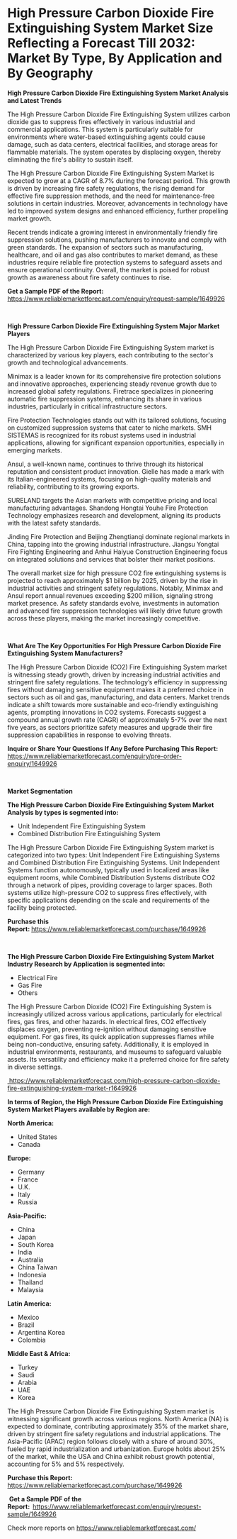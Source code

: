 <p><h1>High Pressure Carbon Dioxide Fire Extinguishing System Market Size Reflecting a Forecast Till 2032: Market By Type, By Application and By Geography</h1></p><p><strong>High Pressure Carbon Dioxide Fire Extinguishing System Market Analysis and Latest Trends</strong></p>
<p><p>The High Pressure Carbon Dioxide Fire Extinguishing System utilizes carbon dioxide gas to suppress fires effectively in various industrial and commercial applications. This system is particularly suitable for environments where water-based extinguishing agents could cause damage, such as data centers, electrical facilities, and storage areas for flammable materials. The system operates by displacing oxygen, thereby eliminating the fire's ability to sustain itself.</p><p>The High Pressure Carbon Dioxide Fire Extinguishing System Market is expected to grow at a CAGR of 8.7% during the forecast period. This growth is driven by increasing fire safety regulations, the rising demand for effective fire suppression methods, and the need for maintenance-free solutions in certain industries. Moreover, advancements in technology have led to improved system designs and enhanced efficiency, further propelling market growth.</p><p>Recent trends indicate a growing interest in environmentally friendly fire suppression solutions, pushing manufacturers to innovate and comply with green standards. The expansion of sectors such as manufacturing, healthcare, and oil and gas also contributes to market demand, as these industries require reliable fire protection systems to safeguard assets and ensure operational continuity. Overall, the market is poised for robust growth as awareness about fire safety continues to rise.</p></p>
<p><strong>Get a Sample PDF of the Report:&nbsp;</strong> <a href="https://www.reliablemarketforecast.com/enquiry/request-sample/1649926?utm_campaign=3022&utm_medium=2&utm_source=Github&utm_content=ia&utm_term=23032025&utm_id=high-pressure-carbon-dioxide-fire-extinguishing-system">https://www.reliablemarketforecast.com/enquiry/request-sample/1649926</a></p>
<p>&nbsp;</p>
<p><strong>High Pressure Carbon Dioxide Fire Extinguishing System Major Market Players</strong></p>
<p><p>The High Pressure Carbon Dioxide Fire Extinguishing System market is characterized by various key players, each contributing to the sector's growth and technological advancements. </p><p>Minimax is a leader known for its comprehensive fire protection solutions and innovative approaches, experiencing steady revenue growth due to increased global safety regulations. Firetrace specializes in pioneering automatic fire suppression systems, enhancing its share in various industries, particularly in critical infrastructure sectors.</p><p>Fire Protection Technologies stands out with its tailored solutions, focusing on customized suppression systems that cater to niche markets. SMH SISTEMAS is recognized for its robust systems used in industrial applications, allowing for significant expansion opportunities, especially in emerging markets.</p><p>Ansul, a well-known name, continues to thrive through its historical reputation and consistent product innovation. Gielle has made a mark with its Italian-engineered systems, focusing on high-quality materials and reliability, contributing to its growing exports.</p><p>SURELAND targets the Asian markets with competitive pricing and local manufacturing advantages. Shandong Hongtai Youhe Fire Protection Technology emphasizes research and development, aligning its products with the latest safety standards.</p><p>Jinding Fire Protection and Beijing Zhengtianqi dominate regional markets in China, tapping into the growing industrial infrastructure. Jiangsu Yongtai Fire Fighting Engineering and Anhui Haiyue Construction Engineering focus on integrated solutions and services that bolster their market positions.</p><p>The overall market size for high pressure CO2 fire extinguishing systems is projected to reach approximately $1 billion by 2025, driven by the rise in industrial activities and stringent safety regulations. Notably, Minimax and Ansul report annual revenues exceeding $200 million, signaling strong market presence. As safety standards evolve, investments in automation and advanced fire suppression technologies will likely drive future growth across these players, making the market increasingly competitive.</p></p>
<p>&nbsp;</p>
<p><strong>What Are The Key Opportunities For High Pressure Carbon Dioxide Fire Extinguishing System Manufacturers?</strong></p>
<p><p>The High Pressure Carbon Dioxide (CO2) Fire Extinguishing System market is witnessing steady growth, driven by increasing industrial activities and stringent fire safety regulations. The technology’s efficiency in suppressing fires without damaging sensitive equipment makes it a preferred choice in sectors such as oil and gas, manufacturing, and data centers. Market trends indicate a shift towards more sustainable and eco-friendly extinguishing agents, prompting innovations in CO2 systems. Forecasts suggest a compound annual growth rate (CAGR) of approximately 5-7% over the next five years, as sectors prioritize safety measures and upgrade their fire suppression capabilities in response to evolving threats.</p></p>
<p><strong>Inquire or Share Your Questions If Any Before Purchasing This Report:</strong> <a href="https://www.reliablemarketforecast.com/enquiry/pre-order-enquiry/1649926?utm_campaign=3022&utm_medium=2&utm_source=Github&utm_content=ia&utm_term=23032025&utm_id=high-pressure-carbon-dioxide-fire-extinguishing-system">https://www.reliablemarketforecast.com/enquiry/pre-order-enquiry/1649926</a></p>
<p>&nbsp;</p>
<p><strong>Market Segmentation</strong></p>
<p><strong>The High Pressure Carbon Dioxide Fire Extinguishing System Market Analysis by types is segmented into:</strong></p>
<p><ul><li>Unit Independent Fire Extinguishing System</li><li>Combined Distribution Fire Extinguishing System</li></ul></p>
<p><p>The High Pressure Carbon Dioxide Fire Extinguishing System market is categorized into two types: Unit Independent Fire Extinguishing Systems and Combined Distribution Fire Extinguishing Systems. Unit Independent Systems function autonomously, typically used in localized areas like equipment rooms, while Combined Distribution Systems distribute CO2 through a network of pipes, providing coverage to larger spaces. Both systems utilize high-pressure CO2 to suppress fires effectively, with specific applications depending on the scale and requirements of the facility being protected.</p></p>
<p><strong>Purchase this Report:&nbsp;</strong><a href="https://www.reliablemarketforecast.com/purchase/1649926?utm_campaign=3022&utm_medium=2&utm_source=Github&utm_content=ia&utm_term=23032025&utm_id=high-pressure-carbon-dioxide-fire-extinguishing-system">https://www.reliablemarketforecast.com/purchase/1649926</a></p>
<p>&nbsp;</p>
<p><strong>The High Pressure Carbon Dioxide Fire Extinguishing System Market Industry Research by Application is segmented into:</strong></p>
<p><ul><li>Electrical Fire</li><li>Gas Fire</li><li>Others</li></ul></p>
<p><p>The High Pressure Carbon Dioxide (CO2) Fire Extinguishing System is increasingly utilized across various applications, particularly for electrical fires, gas fires, and other hazards. In electrical fires, CO2 effectively displaces oxygen, preventing re-ignition without damaging sensitive equipment. For gas fires, its quick application suppresses flames while being non-conductive, ensuring safety. Additionally, it is employed in industrial environments, restaurants, and museums to safeguard valuable assets. Its versatility and efficiency make it a preferred choice for fire safety in diverse settings.</p></p>
<p><a href="https://www.reliablemarketforecast.com/high-pressure-carbon-dioxide-fire-extinguishing-system-market-r1649926?utm_campaign=3022&utm_medium=2&utm_source=Github&utm_content=ia&utm_term=23032025&utm_id=high-pressure-carbon-dioxide-fire-extinguishing-system">&nbsp;https://www.reliablemarketforecast.com/high-pressure-carbon-dioxide-fire-extinguishing-system-market-r1649926</a></p>
<p><strong>In terms of Region, the High Pressure Carbon Dioxide Fire Extinguishing System Market Players available by Region are:</strong></p>
<p>
    <p> <strong> North America: </strong>
        <ul>
            <li>United States</li>
            <li>Canada</li>
        </ul>
        </p> 
    <p> <strong> Europe: </strong>
        <ul>
            <li>Germany</li>
            <li>France</li>
            <li>U.K.</li>
            <li>Italy</li>
            <li>Russia</li>
        </ul>
        </p> 
    <p> <strong> Asia-Pacific: </strong>
        <ul>
            <li>China</li>
            <li>Japan</li>
            <li>South Korea</li>
            <li>India</li>
            <li>Australia</li>
            <li>China Taiwan</li>
            <li>Indonesia</li>
            <li>Thailand</li>
            <li>Malaysia</li>
        </ul>
        </p> 
    <p> <strong> Latin America: </strong>
        <ul>
            <li>Mexico</li>
            <li>Brazil</li>
            <li>Argentina Korea</li>
            <li>Colombia</li>
        </ul>
        </p> 
    <p> <strong> Middle East & Africa: </strong>
        <ul>
            <li>Turkey</li>
            <li>Saudi</li>
            <li>Arabia</li>
            <li>UAE</li>
            <li>Korea</li>
        </ul>
    </p>
    </p>
<p><p>The High Pressure Carbon Dioxide Fire Extinguishing System market is witnessing significant growth across various regions. North America (NA) is expected to dominate, contributing approximately 35% of the market share, driven by stringent fire safety regulations and industrial applications. The Asia-Pacific (APAC) region follows closely with a share of around 30%, fueled by rapid industrialization and urbanization. Europe holds about 25% of the market, while the USA and China exhibit robust growth potential, accounting for 5% and 5% respectively.</p></p>
<p><strong>Purchase this Report: </strong><a href="https://www.reliablemarketforecast.com/purchase/1649926?utm_campaign=3022&utm_medium=2&utm_source=Github&utm_content=ia&utm_term=23032025&utm_id=high-pressure-carbon-dioxide-fire-extinguishing-system">https://www.reliablemarketforecast.com/purchase/1649926</a></p>
<p>&nbsp;<strong>Get a Sample PDF of the Report:&nbsp;&nbsp;</strong><a href="https://www.reliablemarketforecast.com/enquiry/request-sample/1649926?utm_campaign=3022&utm_medium=2&utm_source=Github&utm_content=ia&utm_term=23032025&utm_id=high-pressure-carbon-dioxide-fire-extinguishing-system">https://www.reliablemarketforecast.com/enquiry/request-sample/1649926</a></p>
<p><strong></strong></p>
<p>Check more reports on <a href="https://www.reliablemarketforecast.com/?utm_campaign=3022&utm_medium=2&utm_source=Github&utm_content=ia&utm_term=23032025&utm_id=high-pressure-carbon-dioxide-fire-extinguishing-system">https://www.reliablemarketforecast.com/</a></p>